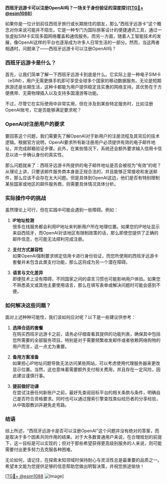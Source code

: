 **西班牙远游卡可以注册OpenAI吗？一场关于身份验证的深度探讨[[TG💪+ @esim1088](https://t.me/s/esim1088)]**

如果你是一位计划前往西班牙旅行或长期居住的朋友，那么“西班牙远游卡”这个概念对你来说可能并不陌生。它是一种专门为国际旅客设计的便捷通讯工具，通过一张虚拟SIM卡实现多国网络覆盖和通信服务。而另一方面，随着人工智能技术的发展，像OpenAI这样的平台也逐渐成为许多人日常生活的一部分。然而，当这两者相遇时，问题来了——西班牙远游卡可以注册OpenAI吗？

### 西班牙远游卡是什么？

首先，让我们简单了解一下西班牙远游卡到底是什么。它实际上是一种电子SIM卡（eSIM），用户无需更换手机即可享受全球多个国家的移动数据服务。无论是短期旅游还是长期生活，这种卡都能为用户提供稳定且实惠的网络支持。其优势在于方便携带、无需物理插入以及支持多国漫游等功能。

不过，尽管它在实际使用中非常实用，但在涉及到某些特定服务时，比如注册OpenAI账号，它是否能够满足要求呢？

### OpenAI对注册用户的要求

要回答这个问题，我们需要先了解OpenAI对于新用户的注册流程及其背后的技术逻辑。根据官方说明，OpenAI要求所有新注册用户必须提供有效的电子邮件地址，并完成邮箱验证步骤。此外，在某些情况下，系统还会额外要求输入信用卡信息以进一步确认身份的真实性。

那么问题就来了：西班牙远游卡所提供的电子邮件地址是否会被视为“有效”的呢？从理论上讲，只要该邮件服务商本身是正规合法的，并且能够正常接收和发送邮件，那么应该不会存在太大问题。但是具体到OpenAI这边，他们是否有特别限制某些国家或地区的邮件服务商，则需要具体情况具体分析。

### 实际操作中的挑战

虽然理论上可行，但在实践中可能会遇到一些障碍。例如：

1. **IP地址检测**  
   很多在线服务都会利用IP地址来判断用户所在地理位置。如果您的IP地址显示来自西班牙，而OpenAI对该地区有限制政策的话，那么即使您提供了正确的邮件信息，也可能无法顺利完成注册。

2. **支付方式兼容性**  
   如果OpenAI强制要求绑定信用卡进行身份验证，而您所使用的西班牙远游卡套餐并未包含此类支付功能，那么这将成为另一个潜在障碍。

3. **语言与文化差异**  
   即便技术上没有障碍，不同国家之间的语言习惯也可能影响用户体验。如果您不熟悉英文或其他主要使用语言，那么在填写表单或解决问题时可能会感到不便。

### 如何解决这些问题？

面对上述种种可能性，我们该如何应对呢？以下是一些建议供参考：

1. **选择合适的套餐**  
   在购买西班牙远游卡之前，请务必仔细查看其提供的功能列表，确保其中包括您所需要的全部服务项目。特别是对于需要频繁收发邮件或者依赖网络购物的用户而言，这一点尤为重要。

2. **备用方案准备**  
   如果担心IP地址问题导致无法访问某些网站，可以考虑使用代理服务器来更改显示位置。当然，这也意味着需要额外支付相关费用，并且存在一定风险，因此建议谨慎行事。

3. **提前做好功课**  
   在尝试注册任何新账户之前，最好先查阅目标平台的相关条款与条件，明确自己是否符合资格要求。同时也可以通过搜索引擎查找类似经历者的分享经验，从中吸取教训并避免走弯路。

### 结语

综上所述，“西班牙远游卡是否可以注册OpenAI”这个问题并没有绝对的答案，而是取决于多个因素共同作用的结果。对于大多数普通用户来说，在合理规划的前提下，这一目标是可以实现的；但对于那些希望获得更高级别服务的人来说，则可能需要付出更多努力去克服各种困难。

无论如何，请记住，在探索未知领域时保持耐心与灵活性总是最重要的品质之一。希望本文能为您提供足够的信息帮助您做出明智决策，并祝您旅途愉快！

[[TG💪+ @esim1088](https://t.me/s/esim1088) ![Image](https://i.postimg.cc/4NQfJmqS/Snipaste-2025-05-13-00-14-12.png)]